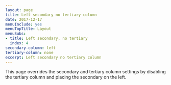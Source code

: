 ```yaml
---
layout: page
title: Left secondary no tertiary column
date: 2017-12-17
menuInclude: yes
menuTopTitle: Layout
menuSubs:
- title: Left secondary, no tertiary
  index: 4
secondary-column: left
tertiary-column: none
excerpt: Left secondary no tertiary column
---
```

This page overrides the secondary and tertiary column settings by disabling the tertiary column and placing the secondary on the left.
